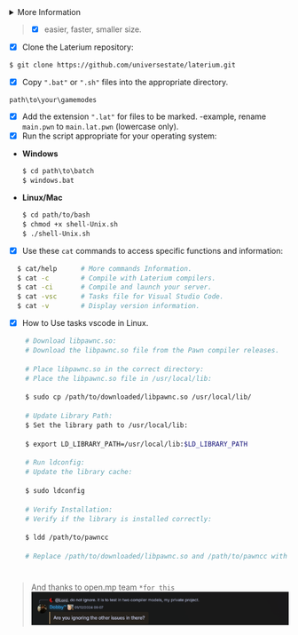 <details>
  <summary>More Information</summary>
  
  > [Licenses](https://github.com/universestate/laterium/blob/main/LICENSE.md)
  > [Notices](https://github.com/universestate/laterium/blob/main/NOTICE.md)
  > [Example](https://github.com/universestate/laterium/blob/main/STRUCT.md)
  > [Report/Help](https://github.com/universestate/laterium/pulls)

</details>

> - [x] easier, faster, smaller size.

- [x] Clone the Laterium repository:
```bash
$ git clone https://github.com/universestate/laterium.git
```
- [x] Copy `".bat"` or `".sh"` files into the appropriate directory.
```
path\to\your\gamemodes
```
- [x] Add the extension `".lat"` for files to be marked. -example, rename `main.pwn` to `main.lat.pwn` (lowercase only).
- [x] Run the script appropriate for your operating system:

- **Windows**
  ```bat
  $ cd path\to\batch
  $ windows.bat
  ```
- **Linux/Mac**
  ```sh
  $ cd path/to/bash
  $ chmod +x shell-Unix.sh
  $ ./shell-Unix.sh
  ```
- [x] Use these `cat` commands to access specific functions and information:
```bash
  $ cat/help      # More commands Information.
  $ cat -c        # Compile with Laterium compilers.
  $ cat -ci       # Compile and launch your server.
  $ cat -vsc      # Tasks file for Visual Studio Code.
  $ cat -v        # Display version information.
```
- [x] How to Use tasks vscode in Linux.
```sh
    # Download libpawnc.so:
    # Download the libpawnc.so file from the Pawn compiler releases.

    # Place libpawnc.so in the correct directory:
    # Place the libpawnc.so file in /usr/local/lib:

    $ sudo cp /path/to/downloaded/libpawnc.so /usr/local/lib/
    
    # Update Library Path:
    $ Set the library path to /usr/local/lib:
    
    $ export LD_LIBRARY_PATH=/usr/local/lib:$LD_LIBRARY_PATH
    
    # Run ldconfig:
    # Update the library cache:
    
    $ sudo ldconfig
    
    # Verify Installation:
    # Verify if the library is installed correctly:
    
    $ ldd /path/to/pawncc
    
    # Replace /path/to/downloaded/libpawnc.so and /path/to/pawncc with the actual paths on your system. If the issue persists, ensure there are no permission issues with libpawnc.so and that the library path is correctly set.
```
#
> And thanks to open.mp team `*for this`
![History](HISTORY.png)
